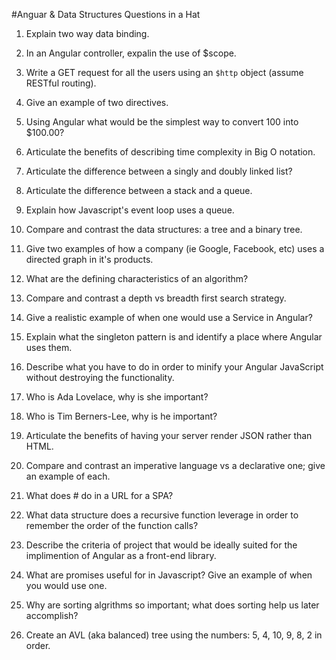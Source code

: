 #Anguar & Data Structures Questions in a Hat

1) Explain two way data binding.

2) In an Angular controller, expalin the use of $scope.

3) Write a GET request for all the users using an `$http` object (assume RESTful routing).

4) Give an example of two directives.

5) Using Angular what would be the simplest way to convert 100 into $100.00?

6) Articulate the benefits of describing time complexity in Big O notation.

7) Articulate the difference between a singly and doubly linked list?

8) Articulate the difference between a stack and a queue.

9) Explain how Javascript's event loop uses a queue. 

10) Compare and contrast the data structures: a tree and a binary tree.

11) Give two examples of how a company (ie Google, Facebook, etc) uses a directed graph in it's products.

12) What are the defining characteristics of an algorithm?

13) Compare and contrast a depth vs breadth first search strategy.

14) Give a realistic example of when one would use a Service in Angular?

15) Explain what the singleton pattern is and identify a place where Angular uses them.

16) Describe what you have to do in order to minify your Angular JavaScript without destroying the functionality.

17) Who is Ada Lovelace, why is she important?

18) Who is Tim Berners-Lee, why is he important?

19) Articulate the benefits of having your server render JSON rather than HTML.

20) Compare and contrast an imperative language vs a declarative one; give an example of each.

21) What does # do in a URL for a SPA?

22) What data structure does a recursive function leverage in order to remember the order of the function calls?

23) Describe the criteria of project that would be ideally suited for the implimention of Angular as a front-end library.

24) What are promises useful for in Javascript? Give an example of when you would use one.

25) Why are sorting algrithms so important; what does sorting help us later accomplish?

26) Create an AVL (aka balanced) tree using the numbers: 5, 4, 10, 9, 8, 2 in order.
